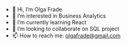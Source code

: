 - 👋 Hi, I’m Olga Frade
- 👀 I’m interested in Business Analytics 
- 🌱 I’m currently learning React
- 💞️ I’m looking to collaborate on SQL project
- 📫 How to reach me: olgafrade@gmail.com

<!---
olgafrade/olgafrade is a ✨ special ✨ repository because its `README.md` (this file) appears on your GitHub profile.
You can click the Preview link to take a look at your changes.
--->
